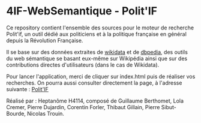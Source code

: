 # 4IF-WebSemantique - Polit'IF

Ce repository contient l'ensemble des sources pour le moteur de recherche Polit'if, un outil dédié aux politiciens et à la politique française en général depuis la Révolution Française.

Il se base sur des données extraites de [wikidata](https://www.wikidata.org/wiki/Wikidata:Main_Page) et de [dbpedia](https://wiki.dbpedia.org/), des outils du web sémantique se basant eux-même sur Wikipédia ainsi que sur des contributions directes d'utilisateurs (dans le cas de Wikidata).

Pour lancer l'application, merci de cliquer sur index.html puis de réaliser vos recherches. On pourra aussi consulter directement la page, à l'adresse suivante : [Polit'IF](https://boulets.github.io/PolitIF/)

Réalisé par : Heptanôme H4114, composé de Guillaume Berthomet, Lola Cremer, Pierre Dujardin, Corentin Forler, Thibaut Gillain, Pierre Sibut-Bourde, Nicolas Trouin.
